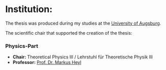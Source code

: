 # Institution:

The thesis was produced during my studies at the [University of Augsburg](https://www.uni-augsburg.de/).

The scientific chair that supported the creation of the thesis:

### Physics-Part

-   **Chair:** Theoretical Physics III / Lehrstuhl für Theoretische Physik III
-   **Professor:** [Prof. Dr. Markus Heyl](https://www.uni-augsburg.de/de/fakultaet/mntf/physik/groups/theo3/arbeitsgruppe/heyl/)
